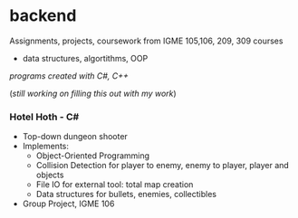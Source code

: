 # backend 
Assignments, projects, coursework from IGME 105,106, 209, 309 courses
 - data structures, algortithms, OOP

*programs created with C#, C++*

(*still working on filling this out with my work*)

 ### Hotel Hoth - C#
  - Top-down dungeon shooter 
  - Implements: 
    - Object-Oriented Programming 
    - Collision Detection for player to enemy, enemy to player, player and objects
    - File IO for external tool: total map creation
    - Data structures for bullets, enemies, collectibles
  - Group Project, IGME 106

